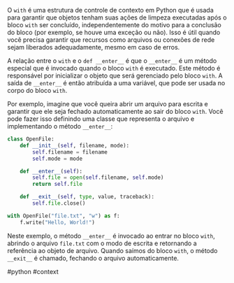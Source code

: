 O `with` é uma estrutura de controle de contexto em Python que é usada para garantir que objetos tenham suas ações de limpeza executadas após o bloco `with` ser concluído, independentemente do motivo para a conclusão do bloco (por exemplo, se houve uma exceção ou não). Isso é útil quando você precisa garantir que recursos como arquivos ou conexões de rede sejam liberados adequadamente, mesmo em caso de erros.

A relação entre o `with` e o `def __enter__` é que o `__enter__` é um método especial que é invocado quando o bloco `with` é executado. Este método é responsável por inicializar o objeto que será gerenciado pelo bloco `with`. A saída de `__enter__` é então atribuída a uma variável, que pode ser usada no corpo do bloco `with`.

Por exemplo, imagine que você queira abrir um arquivo para escrita e garantir que ele seja fechado automaticamente ao sair do bloco `with`. Você pode fazer isso definindo uma classe que representa o arquivo e implementando o método `__enter__`:


```python
class OpenFile:
    def __init__(self, filename, mode):
        self.filename = filename
        self.mode = mode

    def __enter__(self):
        self.file = open(self.filename, self.mode)
        return self.file

    def __exit__(self, type, value, traceback):
        self.file.close()

with OpenFile("file.txt", "w") as f:
    f.write("Hello, World!")
```

Neste exemplo, o método `__enter__` é invocado ao entrar no bloco `with`, abrindo o arquivo `file.txt` com o modo de escrita e retornando a referência ao objeto de arquivo. Quando saímos do bloco `with`, o método `__exit__` é chamado, fechando o arquivo automaticamente.

#python #context